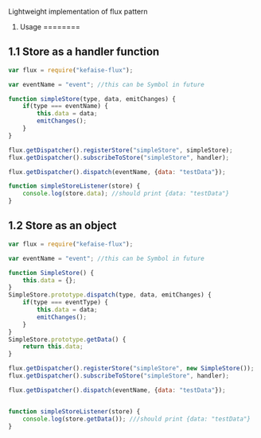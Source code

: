 Lightweight implementation of flux pattern

1. Usage
========

1.1 Store as a handler function
-------------------------------

```javascript
var flux = require("kefaise-flux");

var eventName = "event"; //this can be Symbol in future

function simpleStore(type, data, emitChanges) {
    if(type === eventName) {
        this.data = data;
        emitChanges();
    }
}

flux.getDispatcher().registerStore("simpleStore", simpleStore);
flux.getDispatcher().subscribeToStore("simpleStore", handler);

flux.getDispatcher().dispatch(eventName, {data: "testData"});

function simpleStoreListener(store) {
    console.log(store.data); //should print {data: "testData"}
}
```

1.2 Store as an object
----------------------

```javascript
var flux = require("kefaise-flux");

var eventName = "event"; //this can be Symbol in future

function SimpleStore() {
    this.data = {};
}
SimpleStore.prototype.dispatch(type, data, emitChanges) {
    if(type === eventType) {
        this.data = data;
        emitChanges();
    }
}
SimpleStore.prototype.getData() {
    return this.data;
}

flux.getDispatcher().registerStore("simpleStore", new SimpleStore());
flux.getDispatcher().subscribeToStore("simpleStore", handler);

flux.getDispatcher().dispatch(eventName, {data: "testData"});


function simpleStoreListener(store) {
    console.log(store.getData()); ///should print {data: "testData"}
}
```
